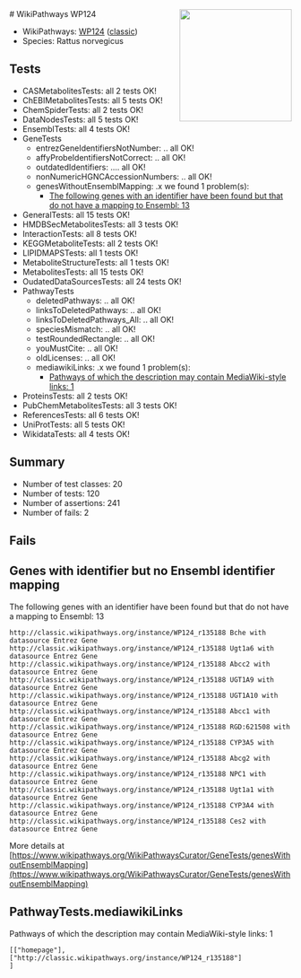 <img style="float: right; width: 200px" src="https://upload.wikimedia.org/wikipedia/commons/thumb/8/83/Wplogo_with_text_500.png/640px-Wplogo_with_text_500.png" />
# WikiPathways WP124

* WikiPathways: [WP124](https://wikipathways.org/pathways/WP124) ([classic](https://classic.wikipathways.org/instance/WP124))
* Species: Rattus norvegicus
## Tests
* CASMetabolitesTests: all 2 tests OK!
* ChEBIMetabolitesTests: all 5 tests OK!
* ChemSpiderTests: all 2 tests OK!
* DataNodesTests: all 5 tests OK!
* EnsemblTests: all 4 tests OK!
* GeneTests
    * entrezGeneIdentifiersNotNumber: .. all OK!
    * affyProbeIdentifiersNotCorrect: .. all OK!
    * outdatedIdentifiers: .... all OK!
    * nonNumericHGNCAccessionNumbers: .. all OK!
    * genesWithoutEnsemblMapping: .x we found 1 problem(s):
        * [The following genes with an identifier have been found but that do not have a mapping to Ensembl: 13](#c4e54310)
* GeneralTests: all 15 tests OK!
* HMDBSecMetabolitesTests: all 3 tests OK!
* InteractionTests: all 8 tests OK!
* KEGGMetaboliteTests: all 2 tests OK!
* LIPIDMAPSTests: all 1 tests OK!
* MetaboliteStructureTests: all 1 tests OK!
* MetabolitesTests: all 15 tests OK!
* OudatedDataSourcesTests: all 24 tests OK!
* PathwayTests
    * deletedPathways: .. all OK!
    * linksToDeletedPathways: .. all OK!
    * linksToDeletedPathways_All: .. all OK!
    * speciesMismatch: .. all OK!
    * testRoundedRectangle: .. all OK!
    * youMustCite: .. all OK!
    * oldLicenses: .. all OK!
    * mediawikiLinks: .x we found 1 problem(s):
        * [Pathways of which the description may contain MediaWiki-style links: 1](#da69cf45)
* ProteinsTests: all 2 tests OK!
* PubChemMetabolitesTests: all 3 tests OK!
* ReferencesTests: all 6 tests OK!
* UniProtTests: all 5 tests OK!
* WikidataTests: all 4 tests OK!


## Summary

* Number of test classes: 20
* Number of tests: 120
* Number of assertions: 241
* Number of fails: 2

## Fails

<a name="c4e54310" />

## Genes with identifier but no Ensembl identifier mapping

The following genes with an identifier have been found but that do not have a mapping to Ensembl: 13
```
http://classic.wikipathways.org/instance/WP124_r135188 Bche with datasource Entrez Gene
http://classic.wikipathways.org/instance/WP124_r135188 Ugt1a6 with datasource Entrez Gene
http://classic.wikipathways.org/instance/WP124_r135188 Abcc2 with datasource Entrez Gene
http://classic.wikipathways.org/instance/WP124_r135188 UGT1A9 with datasource Entrez Gene
http://classic.wikipathways.org/instance/WP124_r135188 UGT1A10 with datasource Entrez Gene
http://classic.wikipathways.org/instance/WP124_r135188 Abcc1 with datasource Entrez Gene
http://classic.wikipathways.org/instance/WP124_r135188 RGD:621508 with datasource Entrez Gene
http://classic.wikipathways.org/instance/WP124_r135188 CYP3A5 with datasource Entrez Gene
http://classic.wikipathways.org/instance/WP124_r135188 Abcg2 with datasource Entrez Gene
http://classic.wikipathways.org/instance/WP124_r135188 NPC1 with datasource Entrez Gene
http://classic.wikipathways.org/instance/WP124_r135188 Ugt1a1 with datasource Entrez Gene
http://classic.wikipathways.org/instance/WP124_r135188 CYP3A4 with datasource Entrez Gene
http://classic.wikipathways.org/instance/WP124_r135188 Ces2 with datasource Entrez Gene
```

More details at [https://www.wikipathways.org/WikiPathwaysCurator/GeneTests/genesWithoutEnsemblMapping](https://www.wikipathways.org/WikiPathwaysCurator/GeneTests/genesWithoutEnsemblMapping)

<a name="da69cf45" />

## PathwayTests.mediawikiLinks

Pathways of which the description may contain MediaWiki-style links: 1
```
[["homepage"],
["http://classic.wikipathways.org/instance/WP124_r135188"]
]
```


